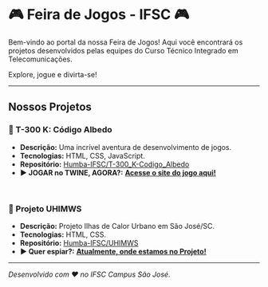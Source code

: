 # 🎮 Feira de Jogos - IFSC 🎮

Bem-vindo ao portal da nossa Feira de Jogos! Aqui você encontrará os projetos desenvolvidos pelas equipes do Curso Técnico Integrado em Telecomunicações.

Explore, jogue e divirta-se!

---

## Nossos Projetos

### 🚀 T-300 K: Código Albedo
*   **Descrição:** Uma incrível aventura de desenvolvimento de jogos.
*   **Tecnologias:** HTML, CSS, JavaScript.
*   **Repositório:** [Humba-IFSC/T-300_K-Codigo_Albedo](https://github.com/Humba-IFSC/Feira-de-Jogos/tree/main/T-300_K-Codigo_Albedo)
*   **▶️ JOGAR no TWINE, AGORA?:** **[Acesse o site do jogo aqui!](https://humba-ifsc.github.io/Feira-de-Jogos/T-300_K-Codigo_Albedo/html/Jogo_Twine.html)**

<br>

### 🌌 Projeto UHIMWS
*   **Descrição:** Projeto Ilhas de Calor Urbano em São José/SC.
*   **Tecnologias:** HTML, CSS.
*   **Repositório:** [Humba-IFSC/UHIMWS](https://github.com/Humba-IFSC/Feira-de-Jogos/tree/main/uhimws-project)
*   **▶️ Quer espiar?:** **[Atualmente, onde estamos no Projeto!](https://humba-ifsc.github.io/Feira-de-Jogos/uhimws-project/dashboard/analise-sensores.html)**

---

*Desenvolvido com ❤️ no IFSC Campus São José.*
